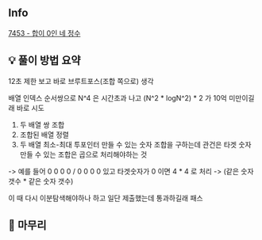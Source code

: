 ## Info
[7453 - 합이 0인 네 정수](https://www.acmicpc.net/problem/7453)

## 💡 풀이 방법 요약

12초 제한 보고 바로 브루트포스(조합 쪽으로) 생각

배열 인덱스 순서쌍으로 N^4 은 시간초과 나고 (N^2 * logN^2) * 2 가 10억 미만이길래 바로 시도

1. 두 배열 쌍 조합
2. 조합된 배열 정렬
3. 두 배열 최소-최대 투포인터
만들 수 있는 숫자 조합을 구하는데 관건은 타겟 숫자 만들 수 있는 조합은 곱으로 처리해야하는 것

-> 예를 들어 0 0 0 0 / 0 0 0 0 있고 타겟숫자가 0 이면 4 * 4 로 처리 -> (같은 숫자 갯수 * 같은 숫자 갯수)

이 때 다시 이분탐색해야하나 하고 일단 제출했는데 통과하길래 패스


## 🙂 마무리